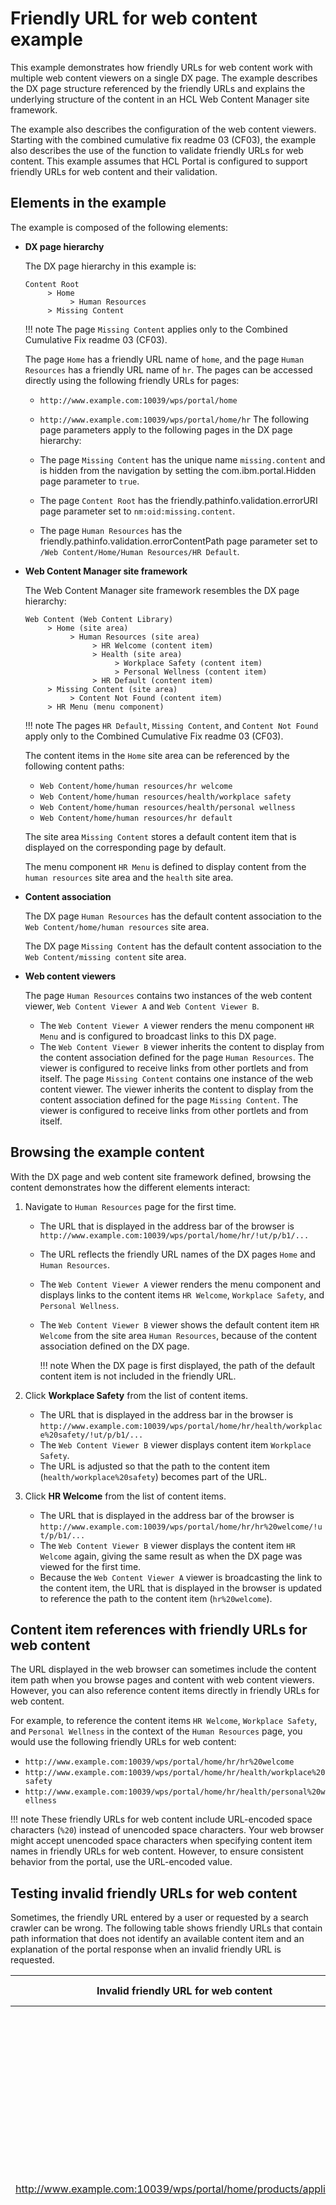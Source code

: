 # Friendly URL for web content example

This example demonstrates how friendly URLs for web content work with multiple web content viewers on a single DX page. The example describes the DX page structure referenced by the friendly URLs and explains the underlying structure of the content in an HCL Web Content Manager site framework.

The example also describes the configuration of the web content viewers. Starting with the combined cumulative fix readme 03 \(CF03\), the example also describes the use of the function to validate friendly URLs for web content. This example assumes that HCL Portal is configured to support friendly URLs for web content and their validation.

## Elements in the example

The example is composed of the following elements:

-   **DX page hierarchy**

    The DX page hierarchy in this example is:

    ```
    Content Root
         > Home
              > Human Resources
         > Missing Content
    ```

    !!! note
        The page `Missing Content` applies only to the Combined Cumulative Fix readme 03 \(CF03\).

    The page `Home` has a friendly URL name of `home`, and the page `Human Resources` has a friendly URL name of `hr`. The pages can be accessed directly using the following friendly URLs for pages:

    -   `http://www.example.com:10039/wps/portal/home`
    -   `http://www.example.com:10039/wps/portal/home/hr`
    The following page parameters apply to the following pages in the DX page hierarchy:

    -   The page `Missing Content` has the unique name `missing.content` and is hidden from the navigation by setting the com.ibm.portal.Hidden page parameter to `true`.
    -   The page `Content Root` has the friendly.pathinfo.validation.errorURI page parameter set to `nm:oid:missing.content`.
    -   The page `Human Resources` has the friendly.pathinfo.validation.errorContentPath page parameter set to `/Web Content/Home/Human Resources/HR Default`.
-   **Web Content Manager site framework**

    The Web Content Manager site framework resembles the DX page hierarchy:

    ```
    Web Content (Web Content Library)
         > Home (site area)
              > Human Resources (site area)
                   > HR Welcome (content item)
                   > Health (site area)
                        > Workplace Safety (content item)
                        > Personal Wellness (content item)
                   > HR Default (content item)
         > Missing Content (site area)
              > Content Not Found (content item)
         > HR Menu (menu component)
    ```

    !!! note
        The pages `HR Default`, `Missing Content`, and `Content Not Found` apply only to the Combined Cumulative Fix readme 03 \(CF03\).

    The content items in the `Home` site area can be referenced by the following content paths:

    -   `Web Content/home/human resources/hr welcome`
    -   `Web Content/home/human resources/health/workplace safety`
    -   `Web Content/home/human resources/health/personal wellness`
    -   `Web Content/home/human resources/hr default`

    The site area `Missing Content` stores a default content item that is displayed on the corresponding page by default.

    The menu component `HR Menu` is defined to display content from the `human resources` site area and the `health` site area.

-   **Content association**

    The DX page `Human Resources` has the default content association to the `Web Content/home/human resources` site area.

    The DX page `Missing Content` has the default content association to the `Web Content/missing content` site area.

-   **Web content viewers**

    The page `Human Resources` contains two instances of the web content viewer, `Web Content Viewer A` and `Web Content Viewer B`.

    -   The `Web Content Viewer A` viewer renders the menu component `HR Menu` and is configured to broadcast links to this DX page.
    -   The `Web Content Viewer B` viewer inherits the content to display from the content association defined for the page `Human Resources`. The viewer is configured to receive links from other portlets and from itself.
    The page `Missing Content` contains one instance of the web content viewer. The viewer inherits the content to display from the content association defined for the page `Missing Content`. The viewer is configured to receive links from other portlets and from itself.


## Browsing the example content

With the DX page and web content site framework defined, browsing the content demonstrates how the different elements interact:

1.  Navigate to `Human Resources` page for the first time.
    -   The URL that is displayed in the address bar of the browser is `http://www.example.com:10039/wps/portal/home/hr/!ut/p/b1/...`
    -   The URL reflects the friendly URL names of the DX pages `Home` and `Human Resources`.
    -   The `Web Content Viewer A` viewer renders the menu component and displays links to the content items `HR Welcome`, `Workplace Safety`, and `Personal Wellness`.
    -   The `Web Content Viewer B` viewer shows the default content item `HR Welcome` from the site area `Human Resources`, because of the content association defined on the DX page.

        !!! note
            When the DX page is first displayed, the path of the default content item is not included in the friendly URL.

2.  Click **Workplace Safety** from the list of content items.
    -   The URL that is displayed in the address bar in the browser is `http://www.example.com:10039/wps/portal/home/hr/health/workplace%20safety/!ut/p/b1/...`
    -   The `Web Content Viewer B` viewer displays content item `Workplace Safety`.
    -   The URL is adjusted so that the path to the content item \(`health/workplace%20safety`\) becomes part of the URL.

3.  Click **HR Welcome** from the list of content items.
    -   The URL that is displayed in the address bar of the browser is `http://www.example.com:10039/wps/portal/home/hr/hr%20welcome/!ut/p/b1/...`
    -   The `Web Content Viewer B` viewer displays the content item `HR Welcome` again, giving the same result as when the DX page was viewed for the first time.
    -   Because the `Web Content Viewer A` viewer is broadcasting the link to the content item, the URL that is displayed in the browser is updated to reference the path to the content item \(`hr%20welcome`\).

## Content item references with friendly URLs for web content

The URL displayed in the web browser can sometimes include the content item path when you browse pages and content with web content viewers. However, you can also reference content items directly in friendly URLs for web content.

For example, to reference the content items `HR Welcome`, `Workplace Safety`, and `Personal Wellness` in the context of the `Human Resources` page, you would use the following friendly URLs for web content:

-   `http://www.example.com:10039/wps/portal/home/hr/hr%20welcome`
-   `http://www.example.com:10039/wps/portal/home/hr/health/workplace%20safety`
-   `http://www.example.com:10039/wps/portal/home/hr/health/personal%20wellness`

!!! note
    These friendly URLs for web content include URL-encoded space characters \(`%20`\) instead of unencoded space characters. Your web browser might accept unencoded space characters when specifying content item names in friendly URLs for web content. However, to ensure consistent behavior from the portal, use the URL-encoded value.

## Testing invalid friendly URLs for web content

Sometimes, the friendly URL entered by a user or requested by a search crawler can be wrong. The following table shows friendly URLs that contain path information that does not identify an available content item and an explanation of the portal response when an invalid friendly URL is requested.

|Invalid friendly URL for web content|Portal response|Explanation|
|------------------------------------|---------------|-----------|
|http://www.example.com:10039/wps/portal/home/products/appliances|-   **HTTP Status code** <br/> 404 <br/> -   **Page** <br/> Missing Content <br/> -   **Web content** <br/> Content Not Found|-   **Resolving the page** <br/> The last path segment of the friendly URL that portal can match to a friendly URL name is home. Therefore, the resolved page is Home and /products/appliances becomes the path information of the request. <br/> -   **Validating the path information** <br/> When validating the friendly URL for web content, portal assembles the content path to validate by appending the path information to the path of the default content association of the resolved page. As the page Home does not have a default content association to construct the content path, the friendly URL for web content is considered invalid. <br/> -   **Handling the invalid path information** <br/> The HTTP status code of the response is set to the default value \(404\) because friendly.pathinfo.validation.errorCode is not set. The resolved page \(Home\) inherits the friendly.pathinfo.validation.errorURI setting from Content Root. Therefore, the portal resolves the URI `nm:oid:missing.content` that addresses the page Missing Content. The Web Content Viewer portlet on the page Missing Content uses the default content mapping of the page to determine the web content to render \(Content Not Found\).|
|http://www.example.com:10039/wps/portal/home/hr/group incentives|-   **HTTP Status code** <br/> 404 <br/> -   **Page** <br/> Missing Content <br/> -   **Web content** <br/> HR Default|-   **Resolving the page** <br/> The last path segment of the friendly URL that portal can match to a friendly URL name is hr. Therefore, the resolved page is Human Resources and /group incentives becomes the path information of the request. <br/> -   **Validating the path information** <br/> When validating the friendly URL for web content, portal assembles the content path to validate by appending the path information to the path of the default content association of the resolved page. The result for the page Human Resources is /Web Content/home/human resources/group incentives. As there is no content item for the computed content path, the friendly URL for web content is considered invalid. <br/> -   **Handling the invalid path information** <br/> The HTTP status code of the response is set to the default value \(404\), because friendly.pathinfo.validation.errorCode is not set. The resolved page \(Human Resources\) inherits the friendly.pathinfo.validation.errorURI setting from Content Root. Therefore, portal resolves the URI `nm:oid:missing.content` that addresses the page Missing Content. Additionally, portal sets the public Web Content Manager context as defined by the page parameter friendly.pathinfo.validation.errorContentPath of the resolved page \(/Web Content/Home/Human Resources/HR Default\).|
|http://www.example.com:10039/wps/portal/home/hr/health/medical prevention and rehabilitation|-   **HTTP Status code** <br/> 404 <br/> -   **Page** <br/> Missing Content <br/> -   **Web content** <br/> HR Default|-   **Resolving the page** <br/> The last path segment of the friendly URL that portal can match to a friendly URL name is hr. Therefore, the resolved page is Human Resources and/health/medical prevention and rehabilitation becomes the path information of the request. <br/> -   **Validating the path information** <br/> When validating the friendly URL for web content, portal assembles the content path to validate by appending the path information to the path of the default content association of the resolved page. The result for the page Human Resources is /Web Content/home/human resources/health/medical prevention and rehabilitation. As there is no content item for the computed content path, the friendly URL for web content is considered invalid. <br/> -   **Handling the invalid path information** <br/> The HTTP status code of the response is set to the default value \(404\) because friendly.pathinfo.validation.errorCode is not set. The resolved page \(Human Resources\) inherits the friendly.pathinfo.validation.errorURI setting from Content Root. Therefore, the portal resolves the URI `nm:oid:missing.content` that addresses the page Missing Content. Additionally, the portal sets the public Web Content Manager context as defined by the page parameter friendly.pathinfo.validation.errorContentPath of the resolved page \(/Web Content/Home/Human Resources/HR Default\).|


???+ info" Related information"
    - [Defining friendly URLs without state information for pages in your site](../../../../../deployment/manage/siteurl_cfg/changing_siteurl/cw_navstate/mp_friendly_short_url.md)
    - [Advanced options](../../editing_wcm_viewer_setting/wcm_config_wcmviewer_hadv.md)
    - [Managing custom unique names](../../../../../build_sites/portal_settings/manage_custom_unique_names/index.md)
    - [Hiding and displaying pages in the navigation](../../../../../build_sites/create_sites/building_website/site_navigation/show_hidden_page.md)


